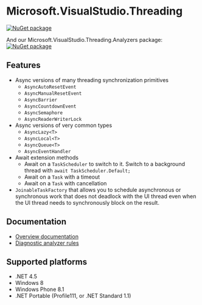 Microsoft.VisualStudio.Threading
=================================

[![NuGet package](https://img.shields.io/nuget/v/Microsoft.VisualStudio.Threading.svg)](https://nuget.org/packages/Microsoft.VisualStudio.Threading)

And our Microsoft.VisualStudio.Threading.Analyzers package: [![NuGet package](https://img.shields.io/nuget/v/Microsoft.VisualStudio.Threading.Analyzers.svg)](https://nuget.org/packages/Microsoft.VisualStudio.Threading.Analyzers)

## Features

* Async versions of many threading synchronization primitives
  * `AsyncAutoResetEvent`
  * `AsyncManualResetEvent`
  * `AsyncBarrier`
  * `AsyncCountdownEvent`
  * `AsyncSemaphore`
  * `AsyncReaderWriterLock`
* Async versions of very common types
  * `AsyncLazy<T>`
  * `AsyncLocal<T>`
  * `AsyncQueue<T>`
  * `AsyncEventHandler`
* Await extension methods
  * Await on a `TaskScheduler` to switch to it.
    Switch to a background thread with `await TaskScheduler.Default;`
  * Await on a `Task` with a timeout
  * Await on a `Task` with cancellation  
* `JoinableTaskFactory` that allows you to schedule asynchronous or synchronous work
  that does not deadlock with the UI thread even when the UI thread needs to
  synchronously block on the result.

## Documentation

* [Overview documentation](doc/index.md) 
* [Diagnostic analyzer rules](doc/analyzers/index.md)

## Supported platforms

* .NET 4.5
* Windows 8
* Windows Phone 8.1
* .NET Portable (Profile111, or .NET Standard 1.1)

[1]: https://nuget.org/packages/Microsoft.VisualStudio.Threading "Microsoft.VisualStudio.Threading NuGet package"
